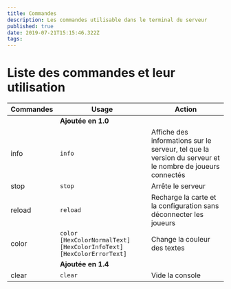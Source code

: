 ```yaml
---
title: Commandes
description: Les commandes utilisable dans le terminal du serveur
published: true
date: 2019-07-21T15:15:46.322Z
tags: 
---
```


# Liste des commandes et leur utilisation
| Commandes | Usage | Action |
| -------- | -------- | -------- |
|  | **Ajoutée en 1.0** |  |
|  info | `info` | Affiche des informations sur le serveur, tel que la version du serveur et le nombre de joueurs connectés |
| stop | `stop` | Arrête le serveur |
| reload | `reload` | Recharge la carte et la configuration sans déconnecter les joueurs |
| color | `color [HexColorNormalText] [HexColorInfoText] [HexColorErrorText]` | Change la couleur des textes |
|  | **Ajoutée en 1.4** |  |
|clear | `clear` | Vide la console |